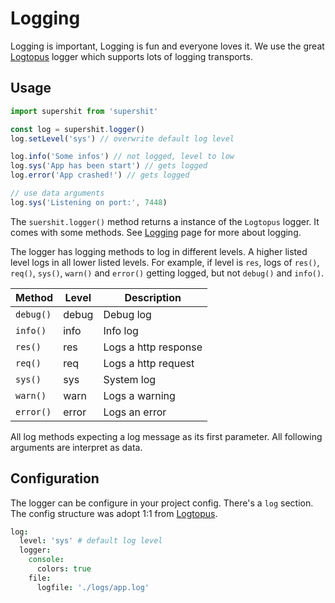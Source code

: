 Logging
=======

Logging is important, Logging is fun and everyone loves it.
We use the great [Logtopus](https://github.com/Andifeind/logtopus) logger which supports lots of logging transports.

Usage
-----
```js
import supershit from 'supershit'

const log = supershit.logger()
log.setLevel('sys') // overwrite default log level

log.info('Some infos') // not logged, level to low
log.sys('App has been start') // gets logged
log.error('App crashed!') // gets logged

// use data arguments
log.sys('Listening on port:', 7448)
```

The `suershit.logger()` method returns a instance of the `Logtopus` logger. It comes with some methods. See [Logging](https://github.com/andifeind/logtopuss) page for more about logging.

The logger has logging methods to log in different levels. A higher listed level logs in all lower listed levels. For example, if level is `res`, logs of `res()`, `req()`, `sys()`, `warn()` and `error()` getting logged, but not `debug()` and `info()`.

Method    | Level | Description
----------|-------|------------
`debug()` | debug | Debug log
`info()`  | info  | Info log
`res()`   | res   | Logs a http response
`req()`   | req   | Logs a http request
`sys()`   | sys   | System log
`warn()`  | warn  | Logs a warning
`error()` | error | Logs an error

All log methods expecting a log message as its first parameter. All following arguments are interpret as data.

Configuration
-------------

The logger can be configure in your project config. There's a `log` section.
The config structure was adopt 1:1 from [Logtopus](https://github.com/Andifeind/logtopus).

```coffee
log:
  level: 'sys' # default log level
  logger:
    console:
      colors: true
    file:
      logfile: './logs/app.log'
```
